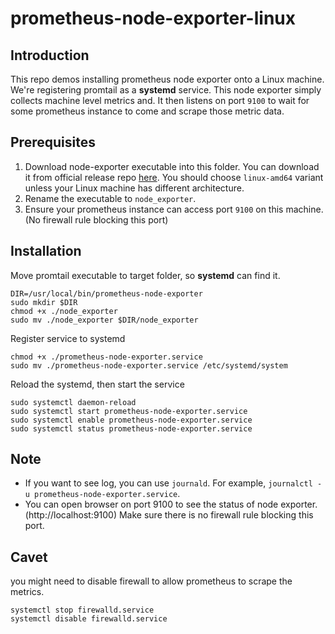 # prometheus-node-exporter-linux
## Introduction
This repo demos installing prometheus node exporter onto a Linux machine. We're registering promtail as a **systemd** service. This node exporter simply collects machine level metrics and. It then listens on port `9100` to wait for some prometheus instance to come and scrape those metric data.

## Prerequisites
1. Download node-exporter executable into this folder. You can download it from official release repo [here](https://github.com/prometheus/node_exporter/releases). You should choose `linux-amd64` variant unless your Linux machine has different architecture.
2. Rename the executable to `node_exporter`.
3. Ensure your prometheus instance can access port `9100` on this machine. (No firewall rule blocking this port)

## Installation
Move promtail executable to target folder, so **systemd** can find it.
```
DIR=/usr/local/bin/prometheus-node-exporter
sudo mkdir $DIR
chmod +x ./node_exporter
sudo mv ./node_exporter $DIR/node_exporter
```

Register service to systemd
```
chmod +x ./prometheus-node-exporter.service
sudo mv ./prometheus-node-exporter.service /etc/systemd/system
```

Reload the systemd, then start the service
```
sudo systemctl daemon-reload
sudo systemctl start prometheus-node-exporter.service
sudo systemctl enable prometheus-node-exporter.service
sudo systemctl status prometheus-node-exporter.service
```
## Note
- If you want to see log, you can use `journald`. For example, `journalctl -u prometheus-node-exporter.service`.
- You can open browser on port 9100 to see the status of node exporter. (http://localhost:9100) Make sure there is no firewall rule blocking this port.

## Cavet
you might need to disable firewall to allow prometheus to scrape the metrics.
```
systemctl stop firewalld.service
systemctl disable firewalld.service
```